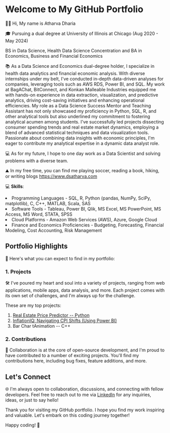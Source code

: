 # Welcome to My GitHub Portfolio

👋🏻 Hi, My name is Atharva Dharia

🎓 Pursuing a dual degree at University of Illinois at Chicago (Aug 2020 - May 2024)

BS in Data Science, Health Data Science Concentration 
and
BA in Economics, Business and Financial Economics

📚 As a Data Science and Economics dual-degree holder, I specialize in health data analytics and financial economic analysis. With diverse internships under my belt, I've conducted in-depth data-driven analyses for companies, leveraging tools such as AWS RDS, Power BI, and SQL. My work at BagAChat, BitConnect, and Konkan Malleable Industries equipped me with hands-on experience in data extraction, visualization, and predictive analytics, driving cost-saving initiatives and enhancing operational efficiencies. My role as a Data Science Success Mentor and Teaching Assistant has not only showcased my proficiency in Python, SQL, R, and other analytical tools but also underlined my commitment to fostering analytical acumen among students. I've successfully led projects dissecting consumer spending trends and real estate market dynamics, employing a blend of advanced statistical techniques and data visualization tools. Passionate about combining data insights with economic principles, I'm eager to contribute my analytical expertise in a dynamic data analyst role.

💻 As for my future, I hope to one day work as a Data Scientist and solving problems with a diverse team.

⛰️ In my free time, you can find me playing soccer, reading a book, hiking, or writing blogs https://www.dsatharva.com 
  

  💻 **Skills**: 
  
<li> 
	Programming Languages - SQL, R, Python (pandas, NumPy, SciPy, matplotlib), C, C++, MATLAB, Scala, SAS</li>
<li> 
	Software Tools - Tableau, Power BI, Qlik, MS Excel, MS PowerPoint, MS Access, MS Word, STATA, SPSS</li>
<li>
	Cloud Platforms - Amazon Web Services (AWS), Azure, Google Cloud</li>
<li>
	Finance and Economics Proficiencies - Budgeting, Forecasting, Financial Modeling, Cost Accounting, Risk Management
</li>
  
  

## Portfolio Highlights
🌟 Here's what you can expect to find in my portfolio:
### 1. Projects

🛠️ I've poured my heart and soul into a variety of projects, ranging from web applications, mobile apps, data analysis, and more. Each project comes with its own set of challenges, and I'm always up for the challenge. 

These are my top projects:

1) [Real Estate Price Predictor -- Python](https://github.com/AtharvaDharia0732/Real-Estate-Price-Predictor-Python#readme)
2) [InflationIQ: Navigating CPI Shifts (Using Power BI)](https://github.com/AtharvaDharia0732/InflationIQ-Project-PowerBI#readme)
3) Bar Char tAnimation -- C++


### 2. Contributions

🤝 Collaboration is at the core of open-source development, and I'm proud to have contributed to a number of exciting projects. You'll find my contributions here, including bug fixes, feature additions, and more.

## Let's Connect

  🌐 I'm always open to collaboration, discussions, and connecting with fellow developers. Feel free to reach out to me via [LinkedIn](https://www.linkedin.com/in/atharva-dharia07/) for any inquiries, ideas, or just to say hello!

Thank you for visiting my GitHub portfolio. I hope you find my work inspiring and valuable. Let's embark on this coding journey together!

Happy coding! 🚀
